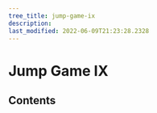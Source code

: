 ```yaml
---
tree_title: jump-game-ix
description: 
last_modified: 2022-06-09T21:23:28.2328
---
```


# Jump Game IX

## Contents
